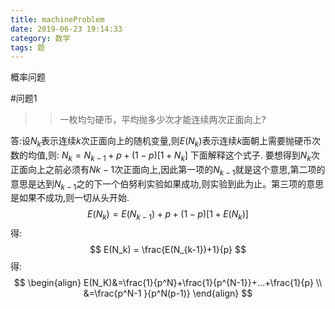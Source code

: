 ```yaml
---
title: machineProblem
date: 2019-06-23 19:14:33
category: 数学
tags: 题
---
```


概率问题
<!--more-->

#问题1
>>一枚均匀硬币，平均抛多少次才能连续两次正面向上?

答:设$N_k$表示连续$k$次正面向上的随机变量,则$E(N_k)$表示连续$k$面朝上需要抛硬币次数的均值,则:
$N_k=N_{k-1}+p+(1-p)[1+N_k]$
下面解释这个式子.
要想得到$N_k$次正面向上之前必须有$N{k-1}$次正面向上,因此第一项的$N_{k-1}$就是这个意思,第二项的意思是达到$N_{k-1}$之的下一个伯努利实验如果成功,则实验到此为止。第三项的意思是如果不成功,则一切从头开始.
$$E(N_k)=E(N_{k-1})+p+(1-p)[1+E(N_k)]$$
得:
$$
E(N_k) = \frac{E(N_{k-1})+1}{p}
$$
得:
$$
\begin{align}
E(N_K)&=\frac{1}{p^N}+\frac{1}{p^{N-1}}+...+\frac{1}{p} \\
&=\frac{p^N-1 }{p^N(p-1)}
\end{align}
$$